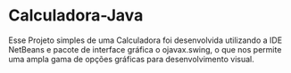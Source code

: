 # Calculadora-Java
Esse Projeto simples de uma Calculadora foi desenvolvida utilizando a IDE NetBeans e pacote de interface gráfica o ojavax.swing, o que nos permite uma ampla gama de opções gráficas para desenvolvimento visual.
